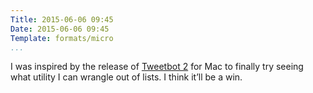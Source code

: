 ```yaml
---
Title: 2015-06-06 09:45
Date: 2015-06-06 09:45
Template: formats/micro
...
```


I was inspired by the release of [Tweetbot 2] for Mac to finally try seeing what
utility I can wrangle out of lists. I think it’ll be a win.

[Tweetbot 2]: http://tapbots.com/tweetbot/mac/
